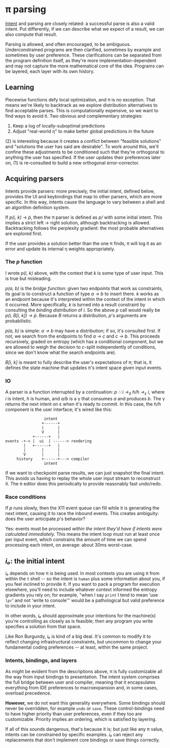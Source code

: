 # π parsing
[Intent](pi-intent.md) and parsing are closely related: a successful parse is also a valid intent. Put differently, if we can describe what we expect of a result, we can also compute that result.

Parsing is allowed, and often encouraged, to be ambiguous. Underconstrained programs are then clarified, sometimes by example and sometimes by user preference. These clarifications can be separated from the program definition itself, as they're more implementation-dependent and may not capture the more mathematical core of the idea. Programs can be layered, each layer with its own history.


## Learning
Piecewise functions defy local optimization, and π is no exception. That means we're likely to backtrack as we explore distribution alternatives to find acceptable parses. This is computationally expensive, so we want to find ways to avoid it. Two obvious and complementary strategies:

1. Keep a log of locally-suboptimal predictions
2. Adjust "real-world η" to make better global predictions in the future

(2) is interesting because it creates a conflict between "feasible solutions" and "solutions the user has said are desirable". To work around this, we'll confine these adjustments to be conditioned such that they're orthogonal to anything the user has specified. If the user updates their preferences later on, (1) is re-consulted to build a new orthogonal error-corrector.


## Acquiring parsers
Intents provide parsers: more precisely, the initial intent, defined below, provides the UI and keybindings that map to other parsers, which are more specific. In this way, intents cause the language to vary between a shell and an algorithm definition system.

If _p(i, k) → ṗ_, then the π parser is defined as _p/_ with some initial intent. This implies a strict left → right solution, although backtracking is allowed. Backtracking follows the perplexity gradient: the most probable alternatives are explored first.

If the user provides a solution better than the one π finds, π will log it as an error and update its internal η weights appropriately.


### The _p_ function
I wrote _p(i, k)_ above, with the context that _k_ is some type of user input. This is true but misleading.

_p(a, b)_ is the _bridge function:_ given two endpoints that work as constraints, its goal is to construct a function of type _a → b_ to insert there. _k_ works as an endpoint because it's interpreted within the context of the intent in which it occurred. More specifically, _k_ is turned into a result constraint by consulting the _binding distribution_ of _i_. So the above _p_ call would really be _p(i, B[i, k]) → ṗ_. Because _B_ returns a distribution, _p_'s arguments are probabilistic.

_p(a, b)_ is simple: _a → b_ may have a distribution; if so, it's consulted first. If not, we search from the endpoints to find _a → c_ and _c → b_. This proceeds recursively, graded on entropy (which has a conditional component, but we are allowed to weigh the decision to _c_-split independently of conditions, since we don't know what the search endpoints are).

_B[i, k]_ is meant to fully describe the user's expectations of π; that is, it defines the state machine that updates π's intent space given input events.


### IO
A parser is a function interrupted by a continuation: _p ∷ i →<sub>δ</sub> h/h →<sub>ε</sub> i_, where _i_ is intent, _h_ is human, and _a/b_ is a γ that consumes _a_ and produces _b_. The γ returns the next intent on ε when it's ready to commit. In this case, the _h/h_ component is the user interface; it's wired like this:

```
                 intent
                +------+
                |      |
                V      |
            +------+   |
events -+-> |  ui  | ------> rendering
        |   +------+   |
        |       |      |
        V       |      |
     history    +------+---> compiler
                 intent
```

If we want to checkpoint parse results, we can just snapshot the final intent. This avoids us having to replay the whole user input stream to reconstruct it. The π editor does this periodically to provide reasonably fast undo/redo.


### Race conditions
If _p_ runs slowly, then the X11 event queue can fill while it is generating the next intent, causing it to race the inbound events. This creates ambiguity: does the user anticipate _p_'s behavior?

Yes: events must be processed _within the intent they'd have if intents were calculated immediately._ This means the intent loop must run at least once per input event, which constrains the amount of time we can spend processing each intent, on average: about 30ms worst-case.


## _i₀_: the initial intent
_i₀_ depends on how π is being used. In most contexts you are using π from within the τ shell -- so the intent is `human` plus some information about you, if you feel inclined to provide it. If you want to pack a program for execution elsewhere, you'll need to include whatever context informed the entropy gradients you rely on; for example, "when I say `print` I tend to mean 'use `lpr`' and not 'write to console'" would be a pathological but valid preference to include in your intent.

In other words, _i₀_ should approximate your intentions for the machine(s) you're controlling as closely as is feasible; then any program you write specifies a solution from that space.

Like Ron Burgundy, _i₀_ is kind of a big deal. It's common to modify it to reflect changing infrastructural constraints, but uncommon to change your fundamental coding preferences -- at least, within the same project.


### Intents, bindings, and layers
As might be evident from the descriptions above, π is fully customizable all the way from input bindings to presentation. The intent system comprises the full bridge between user and compiler, meaning that it encapsulates everything from IDE preferences to macroexpansion and, in some cases, overload precedence.

**However,** we do not want this generality everywhere. Some bindings should never be overridden, for example `undo` or `save`. These control-bindings need to have higher priority than user preferences, even if they too are customizable. Priority implies an ordering, which is satisfied by layering.

If all of this sounds dangerous, that's because it is; but just like any π value, intents can be constrained by specific examples. _i₀_ can reject any replacements that don't implement core bindings or save things correctly.
